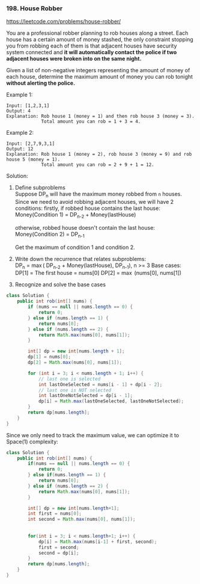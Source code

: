 ### 198. House Robber
https://leetcode.com/problems/house-robber/

You are a professional robber planning to rob houses along a street. Each house has a certain amount of money stashed, the only constraint stopping you from robbing each of them is that adjacent houses have security system connected and <b>it will automatically contact the police if two adjacent houses were broken into on the same night.</b>

Given a list of non-negative integers representing the amount of money of each house, determine the maximum amount of money you can rob tonight <b>without alerting the police.</b>

Example 1:
```
Input: [1,2,3,1]
Output: 4
Explanation: Rob house 1 (money = 1) and then rob house 3 (money = 3).
             Total amount you can rob = 1 + 3 = 4.
```
Example 2:
```
Input: [2,7,9,3,1]
Output: 12
Explanation: Rob house 1 (money = 2), rob house 3 (money = 9) and rob house 5 (money = 1).
             Total amount you can rob = 2 + 9 + 1 = 12.
```
Solution:
1. Define subproblems<br/>
   Suppose DP<sub>n</sub> will have the maximum money robbed from `n` houses. Since we need to avoid robbing adjacent houses, we will have 2 conditions:
   firstly, if robbed house contains the last house:<br/>
   Money(Condition 1) = DP<sub>n-2</sub> + Money(lastHouse)

   otherwise, robbed house doesn't contain the last house:<br/>
   Money(Condition 2) = DP<sub>n-1</sub>
   
   Get the maximum of condition 1 and condition 2.
2. Write down the recurrence that relates subproblems:<br/>
   DP<sub>n</sub> = $\max$( DP<sub>n-2</sub> + Money(lastHouse), DP<sub>n-1</sub>), n >= 3
   Base cases:
   DP[1] = The first house = nums[0]
   DP[2] = $\max$ (nums[0], nums[1])

   
3. Recognize and solve the base cases

```java
class Solution {
    public int rob(int[] nums) {
        if (nums == null || nums.length == 0) {
            return 0;
        } else if (nums.length == 1) {
            return nums[0];
        } else if (nums.length == 2) {
            return Math.max(nums[0], nums[1]);
        }

        int[] dp = new int[nums.length + 1];
        dp[1] = nums[0];
        dp[2] = Math.max(nums[0], nums[1]);

        for (int i = 3; i < nums.length + 1; i++) {
            // last one is selected
            int lastOneSelected = nums[i - 1] + dp[i - 2];
            // last one is NOT selected
            int lastOneNotSelected = dp[i - 1];
            dp[i] = Math.max(lastOneSelected, lastOneNotSelected);
        }
        return dp[nums.length];
    }
}
```
Since we only need to track the maximum value, we can optimize it to Space(1) complexity:
```java
class Solution {
    public int rob(int[] nums) {
        if(nums == null || nums.length == 0) {
            return 0;
        } else if(nums.length == 1) {
            return nums[0];
        } else if (nums.length == 2) {
            return Math.max(nums[0], nums[1]);
        }

        int[] dp = new int[nums.length+1];
        int first = nums[0];
        int second = Math.max(nums[0], nums[1]);
        
        
        for(int i = 3; i < nums.length+1; i++) {
            dp[i] = Math.max(nums[i-1] + first, second);
            first = second;
            second = dp[i];
        }
        return dp[nums.length];
    }
}
```
